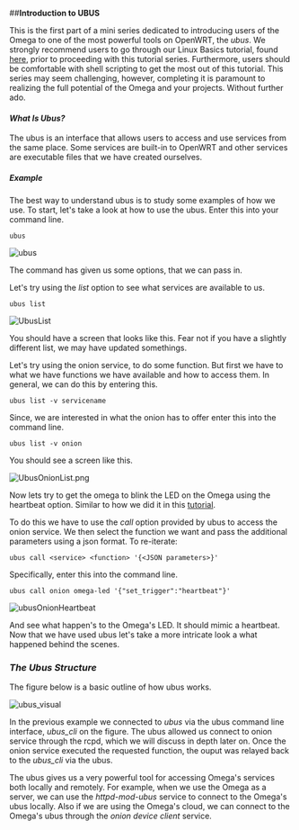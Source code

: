 ##**Introduction to UBUS**

This is the first part of a mini series dedicated to introducing users of the Omega to one of the most powerful tools on OpenWRT, the _ubus_. We strongly recommend users to go through our Linux Basics tutorial, found [here](https://wiki.onion.io/pages/Tutorials/LinuxBasics/), prior to proceeding with this tutorial series. Furthermore, users should be comfortable with shell scripting to get the most out of this tutorial. This series may seem challenging, however, completing it is paramount to realizing the full potential of the Omega and your projects.
Without further ado.

#### **_What Is Ubus?_**

The ubus is an interface that allows users to access and use services from the same place. Some services are built-in to OpenWRT and other services are executable files that we have created ourselves. 
##### **Example**
The best way to understand ubus is to study some examples of how we use. 
To start, let's take a look at how to use the ubus. Enter this into your command line.

<pre><code>ubus</code></pre>


![ubus](http://i.imgur.com/w2cLIVW.png)

The command has given us some options, that we can pass in. 

Let's try using the _list_ option to see what services are available to us.

<pre><code>ubus list</code></pre>

![UbusList](http://i.imgur.com/ECAi7m8.png)

You should have a screen that looks like this. Fear not if you have a slightly different list, we may have updated somethings. 

Let's try using the onion service, to do some function. But first we have to what we have functions we have available and how to access them. In general, we can do this by entering this.

<pre><code>ubus list -v servicename</code></pre>

Since, we are interested in what the onion has to offer enter this into the command line. 

<pre><code>ubus list -v onion</code></pre>

You should see a screen like this.

![UbusOnionList.png](http://i.imgur.com/ZYY7mLh.png)

Now lets try to get the omega to blink the LED on the Omega using the heartbeat option. Similar  to how we did it in this [tutorial](https://wiki.onion.io/Tutorials/Blinking-Morse-Code-on-LED). 

To do this we have to use the _call_ option provided by ubus to access the onion service. We then select the function we want and pass the additional parameters using a json format. To re-iterate:

```
ubus call <service> <function> '{<JSON parameters>}'
```

Specifically, enter this into the command line.

<pre><code>ubus call onion omega-led '{"set_trigger":"heartbeat"}'</code></pre>

![ubusOnionHeartbeat](http://i.imgur.com/JnjCute.png)

And see what happen's to the Omega's LED. It should mimic a heartbeat. Now that we have used ubus let's take a more intricate look a what happened behind the scenes.

### **_The Ubus Structure_**

The figure below is a basic outline of how ubus works. 

![ubus_visual](http://i.imgur.com/NStEmL5.png)


In the previous example we connected to _ubus_ via the ubus command line interface, _ubus\_cli_ on the figure. The ubus allowed us connect to onion service through the rcpd, which we will discuss in depth later on. Once the onion service executed the requested function, the ouput was relayed back to the _ubus\_cli_ via the ubus. 

The ubus gives us a very powerful tool for accessing Omega's services both locally and remotely. For example, when we use the Omega as a server, we can use the _httpd-mod-ubus_ service to connect to the Omega's ubus locally. Also if we are using the Omega's cloud, we can connect to the Omega's ubus through the _onion device client_ service. 

